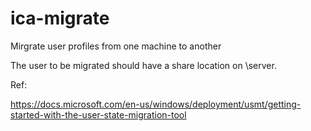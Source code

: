 # ica-migrate
Mirgrate user profiles from one machine to another

The user to be migrated should have a share location on \\server.

Ref:

https://docs.microsoft.com/en-us/windows/deployment/usmt/getting-started-with-the-user-state-migration-tool
